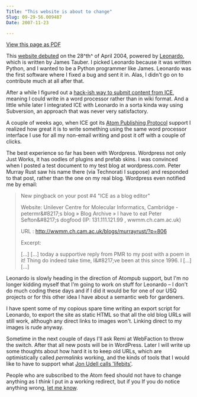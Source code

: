 ```yaml
---
Title: "This website is about to change"
Slug: 09-29-56.009487
Date: 2007-11-23

---
```

<div>

[View this page as PDF](/blog/2007/11/23/09-29-56.009487/100.pdf)

This [website
debuted](http://ptsefton.com/blog/2004/04/28/platform_for_udell/) on the
28^th^ of April 2004, powered by
[Leonardo](http://jtauber.com/leonardo/), which is written by James
Tauber. I picked Leonardo because it was written Python, and I wanted to
be a Python programmer like James. Leonardo was the first software where
I fixed a bug and sent it in. Alas, I didn't go on to contribute much at
all after that.

After a while I figured out a [hack-ish way to submit content from
ICE](http://ptsefton.com/blog/2005/09/05/blog_this_button_for_openoffice.org_(well_half_anyway)),
meaning I could write in a word processor rather than in wiki format.
And a little while later I integrated ICE with Leonardo in a sorta kinda
way using Subversion, an approach that was never very satisfactory.

A couple of weeks ago, when ICE got its [Atom Publishing
Protocol](http://en.wikipedia.org/wiki/Atom_(standard)) support I
realized how great it is to write something using the same word
processor interface I use for all my non-email writing and post it off
with a couple of clicks.

The best experience so far has been with Wordpress. Wordpress not only
Just Works, it has oodles of plugins and prefab skins. I was convinced
when I posted a test document to my test blog at wordpress.com. Peter
Murray Rust saw his name there (via Technorati I suppose) and responded
to that post, rather than the one on my real blog. Wordpress even
notified me by email:

> New pingback on your post \#4 "ICE as a blog editor"
>
> Website: Unilever Centre for Molecular Informatics, Cambridge -
> petermr&\#8217;s blog &raquo; Blog Archive &raquo; I have to eat Peter
> Sefton&\#8217;s dogfood (IP: 131.111.121.99 , wwmm.ch.cam.ac.uk)
>
> URL : <http://wwmm.ch.cam.ac.uk/blogs/murrayrust/?p=806>
>
> Excerpt:
>
> [...] [...] today a supportive reply from PMR to my post with a poem
> in it! Thing do indeed take time, I&\#8217;ve been at this since 1996.
> I [...] [...]

Leonardo is slowly heading in the direction of Atompub support, but I'm
no longer kidding myself that I'm going to work on stuff for Leonardo
<span class="spCh spChx2013">–</span> I don't do much coding these days
and if I did it would be for one of our USQ projects or for this other
idea I have about a semantic web for gardeners.

I have spent some of my copious spare time writing an export script for
Leonardo, to export the site as static HTML so that all the old blog
URLs will still work, although any direct links to images won't. Linking
direct to my images is rude anyway.

Sometime in the next couple of days I'll ask Remi at WebFaction to throw
the switch. After that all new posts will be in WordPress. Later I will
write up some thoughts about how hard it is to keep old URLs, which are
optimistically called *permalinks* working, and the kinds of tools that
I would like to have to support what [Jon Udell calls
'lifebits'](http://blog.jonudell.net/2007/08/22/hosted-lifebits-scenarios/).

People who are subscribed to the Atom feed should not have to change
anything as I *think* I put in a working redirect, but if you If you do
notice anything wrong, [let me know](mailto:ptsefton@gmail.com).

</div>
